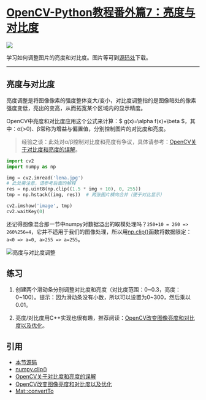 # [OpenCV-Python教程番外篇7：亮度与对比度](http://ex2tron.wang/opencv-python-extra-contrast-brightness/)

![](http://pic.ex2tron.top/cv2_contrast_brightness.jpg)

学习如何调整图片的亮度和对比度。<!-- more -->图片等可到[源码处](#引用)下载。

---

## 亮度与对比度

亮度调整是将图像像素的强度整体变大/变小，对比度调整指的是图像暗处的像素强度变低，亮出的变高，从而拓宽某个区域内的显示精度。

OpenCV中亮度和对比度应用这个公式来计算：$ g(x)=\alpha f(x)+\beta $，其中：α(>0)、β常称为增益与偏置值，分别控制图片的对比度和亮度。

> 经验之谈：此处对α/β控制对比度和亮度有争议，具体请参考：[OpenCV关于对比度和亮度的误解](http://blog.csdn.net/abc20002929/article/details/40474807)。

```python
import cv2
import numpy as np

img = cv2.imread('lena.jpg')
# 此处需注意，请参考后面的解释
res = np.uint8(np.clip((1.5 * img + 10), 0, 255))
tmp = np.hstack((img, res))  # 两张图片横向合并（便于对比显示）

cv2.imshow('image', tmp)
cv2.waitKey(0)
```

还记得图像混合那一节中numpy对数据溢出的取模处理吗？`250+10 = 260 => 260%256=4`，它并不适用于我们的图像处理，所以用[np.clip()](https://docs.scipy.org/doc/numpy/reference/generated/numpy.clip.html#numpy.clip)函数将数据限定：`a<0 => a=0, a>255 => a=255`。

![亮度与对比度调整](http://pic.ex2tron.top/cv2_contrast_brightness.jpg)

## 练习

1. 创建两个滑动条分别调整对比度和亮度（对比度范围：0~0.3，亮度：0~100）。提示：因为滑动条没有小数，所以可以设置为0~300，然后乘以0.01。

2. 亮度/对比度用C++实现也很有趣，推荐阅读：[OpenCV改变图像亮度和对比度以及优化](http://blog.csdn.net/u013139259/article/details/52145377)。

## 引用

- [本节源码](https://github.com/ex2tron/OpenCV-Python-Tutorial/tree/master/%E7%95%AA%E5%A4%96%E7%AF%8707.%20%E4%BA%AE%E5%BA%A6%E4%B8%8E%E5%AF%B9%E6%AF%94%E5%BA%A6)
- [numpy.clip()](https://docs.scipy.org/doc/numpy/reference/generated/numpy.clip.html#numpy.clip)
- [OpenCV关于对比度和亮度的误解](http://blog.csdn.net/abc20002929/article/details/40474807)
- [OpenCV改变图像亮度和对比度以及优化](http://blog.csdn.net/u013139259/article/details/52145377)
- [Mat::convertTo](https://docs.opencv.org/3.1.0/d3/d63/classcv_1_1Mat.html#a3f356665bb0ca452e7d7723ccac9a810)